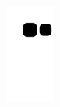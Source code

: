 ![](https://raw.githubusercontent.com/kissablemt/kissablemt/main/assets/github-contribution-grid-snake.svg)
